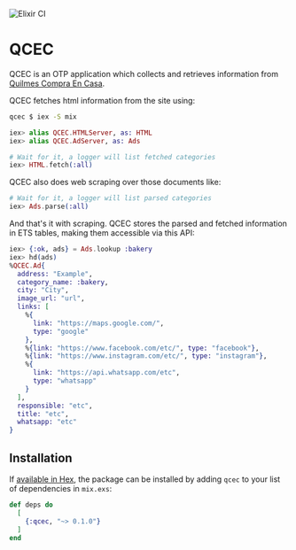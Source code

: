 ![Elixir CI](https://github.com/pablonahuelgomez/qcec/workflows/Elixir%20CI/badge.svg?branch=master)

# QCEC
QCEC is an OTP application which collects and retrieves information from [Quilmes Compra En Casa](https://quilmes.gov.ar/servicios/compra_en_casa.php).

QCEC fetches html information from the site using:

```bash
qcec $ iex -S mix
```

```elixir
iex> alias QCEC.HTMLServer, as: HTML
iex> alias QCEC.AdServer, as: Ads

# Wait for it, a logger will list fetched categories
iex> HTML.fetch(:all)
```

QCEC also does web scraping over those documents like:

```elixir
# Wait for it, a logger will list parsed categories
iex> Ads.parse(:all)
```

And that's it with scraping. QCEC stores the parsed and fetched information in ETS tables, making them accessible via this API:

```elixir
iex> {:ok, ads} = Ads.lookup :bakery
iex> hd(ads)
%QCEC.Ad{
  address: "Example",
  category_name: :bakery,
  city: "City",
  image_url: "url",
  links: [
    %{
      link: "https://maps.google.com/",
      type: "google"
    },
    %{link: "https://www.facebook.com/etc/", type: "facebook"},
    %{link: "https://www.instagram.com/etc/", type: "instagram"},
    %{
      link: "https://api.whatsapp.com/etc",
      type: "whatsapp"
    }
  ],
  responsible: "etc",
  title: "etc",
  whatsapp: "etc"
}
```

## Installation

If [available in Hex](https://hex.pm/docs/publish), the package can be installed
by adding `qcec` to your list of dependencies in `mix.exs`:

```elixir
def deps do
  [
    {:qcec, "~> 0.1.0"}
  ]
end
```

